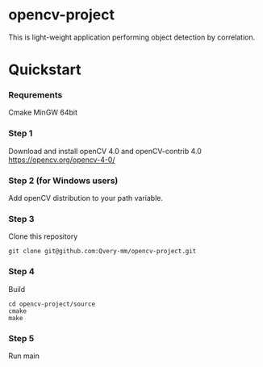 # opencv-project

This is light-weight application performing object detection by correlation.

# Quickstart

### Requrements
Cmake
MinGW 64bit

### Step 1
Download and install openCV 4.0 and openCV-contrib 4.0
https://opencv.org/opencv-4-0/

### Step 2 (for Windows users)
Add openCV distribution to your path variable.

### Step 3 
Clone this repository
```
git clone git@github.com:Qvery-mm/opencv-project.git
```
### Step 4
Build
```
cd opencv-project/source
cmake
make
```

### Step 5
Run main
